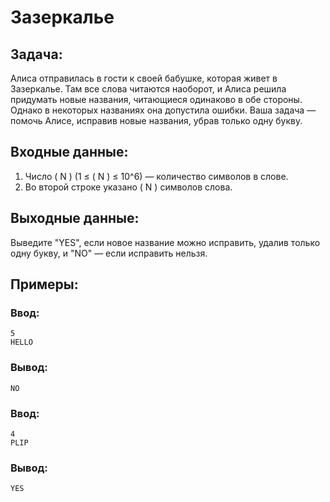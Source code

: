 # Зазеркалье

## Задача:
Алиса отправилась в гости к своей бабушке, которая живет в Зазеркалье. Там все слова читаются наоборот, и Алиса решила придумать новые названия, читающиеся одинаково в обе стороны. Однако в некоторых названиях она допустила ошибки. Ваша задача — помочь Алисе, исправив новые названия, убрав только одну букву.

## Входные данные:
1. Число \( N \) (1 ≤ \( N \) ≤ 10^6) — количество символов в слове.
2. Во второй строке указано \( N \) символов слова.

## Выходные данные:
Выведите "YES", если новое название можно исправить, удалив только одну букву, и "NO" — если исправить нельзя.

## Примеры:

### Ввод:
```
5
HELLO
```
### Вывод:
```
NO
```

### Ввод:
```
4
PLIP
```
### Вывод:
```
YES
```